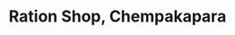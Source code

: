 ---
title: "Ration Shop, Chempakapara"
url: /chempakappara/ration-shop-chempakapara/
shop: Lebensmittel
---